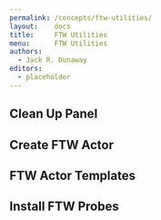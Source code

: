 ```yaml
---
permalink: /concepts/ftw-utilities/
layout:    docs
title:     FTW Utilities
menu:      FTW Utilities
authors:
  - Jack R. Dunaway
editors:
  - placeholder
---
```


## Clean Up Panel

## Create FTW Actor

## FTW Actor Templates

## Install FTW Probes
